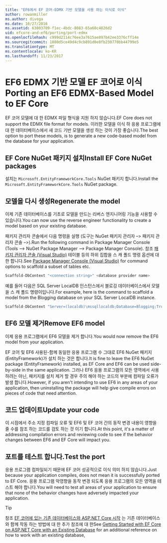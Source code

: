 ```yaml
---
title: "EF6에서 EF 코어-EDMX 기반 모델을 사용 하는 이식로 이식"
author: rowanmiller
ms.author: divega
ms.date: 10/27/2016
ms.assetid: 63003709-f1ec-4bdc-8083-65a60c4826d2
uid: efcore-and-ef6/porting/port-edmx
ms.openlocfilehash: c999d2114c76ee3a7615ae897b42ee3376cff14e
ms.sourcegitcommit: 1880d5ce49d4c9cb891d0e8fb230770bb44799e5
ms.translationtype: MT
ms.contentlocale: ko-KR
ms.lasthandoff: 11/23/2017
---
```

# <a name="porting-an-ef6-edmx-based-model-to-ef-core"></a><span data-ttu-id="fad30-102">EF6 EDMX 기반 모델 EF 코어로 이식</span><span class="sxs-lookup"><span data-stu-id="fad30-102">Porting an EF6 EDMX-Based Model to EF Core</span></span>

<span data-ttu-id="fad30-103">EF 코어 모델에 대 한 EDMX 파일 형식을 지원 하지 않습니다.</span><span class="sxs-lookup"><span data-stu-id="fad30-103">EF Core does not support the EDMX file format for models.</span></span> <span data-ttu-id="fad30-104">이러한 모델을 이식 하 응용 프로그램에 대 한 데이터베이스에서 새 코드 기반 모델을 생성 하는 것이 가장 좋습니다.</span><span class="sxs-lookup"><span data-stu-id="fad30-104">The best option to port these models, is to generate a new code-based model from the database for your application.</span></span>

## <a name="install-ef-core-nuget-packages"></a><span data-ttu-id="fad30-105">EF Core NuGet 패키지 설치</span><span class="sxs-lookup"><span data-stu-id="fad30-105">Install EF Core NuGet packages</span></span>

<span data-ttu-id="fad30-106">설치는 `Microsoft.EntityFrameworkCore.Tools` NuGet 패키지 합니다.</span><span class="sxs-lookup"><span data-stu-id="fad30-106">Install the `Microsoft.EntityFrameworkCore.Tools` NuGet package.</span></span>

## <a name="regenerate-the-model"></a><span data-ttu-id="fad30-107">모델을 다시 생성</span><span class="sxs-lookup"><span data-stu-id="fad30-107">Regenerate the model</span></span>

<span data-ttu-id="fad30-108">이제 기존 데이터베이스를 기초로 모델을 만드는 리버스 엔지니어링 기능을 사용할 수 있습니다.</span><span class="sxs-lookup"><span data-stu-id="fad30-108">You can now use the reverse engineer functionality to create a model based on your existing database.</span></span>

<span data-ttu-id="fad30-109">패키지 관리자 콘솔에서 다음 명령을 실행 (도구는 NuGet 패키지 관리자 –> 패키지 관리자 콘솔 –>).</span><span class="sxs-lookup"><span data-stu-id="fad30-109">Run the following command in Package Manager Console (Tools –> NuGet Package Manager –> Package Manager Console).</span></span> <span data-ttu-id="fad30-110">참조 [패키지 관리자 콘솔 (Visual Studio)](../../core/miscellaneous/cli/powershell.md) 테이블 등의 하위 집합을 스 캐 폴드 명령 옵션에 대 한 합니다.</span><span class="sxs-lookup"><span data-stu-id="fad30-110">See [Package Manager Console (Visual Studio)](../../core/miscellaneous/cli/powershell.md) for command options to scaffold a subset of tables etc.</span></span>

``` powershell
Scaffold-DbContext "<connection string>" <database provider name>
```

<span data-ttu-id="fad30-111">예를 들어 다음은 SQL Server LocalDB 인스턴스에서 블로깅 데이터베이스에서 모델을 스 캐 폴드 명령이입니다.</span><span class="sxs-lookup"><span data-stu-id="fad30-111">For example, here is the command to scaffold a model from the Blogging database on your SQL Server LocalDB instance.</span></span>

``` powershell
Scaffold-DbContext "Server=(localdb)\mssqllocaldb;Database=Blogging;Trusted_Connection=True;" Microsoft.EntityFrameworkCore.SqlServer
```

## <a name="remove-ef6-model"></a><span data-ttu-id="fad30-112">EF6 모델 제거</span><span class="sxs-lookup"><span data-stu-id="fad30-112">Remove EF6 model</span></span>

<span data-ttu-id="fad30-113">이제 응용 프로그램에서 EF6 모델을 제거 합니다.</span><span class="sxs-lookup"><span data-stu-id="fad30-113">You would now remove the EF6 model from your application.</span></span>

<span data-ttu-id="fad30-114">EF 코어 및 EF6 사용된-함께 동일한 응용 프로그램 수 그대로 EF6 NuGet 패키지 (EntityFramework)가 설치 하는 것은 합니다.</span><span class="sxs-lookup"><span data-stu-id="fad30-114">It is fine to leave the EF6 NuGet package (EntityFramework) installed, as EF Core and EF6 can be used side-by-side in the same application.</span></span> <span data-ttu-id="fad30-115">그러나 EF6 응용 프로그램의 모든 영역에서 사용 하려는 아닌, 패키지를 설치 제거 할 경우 주의 해야 하는 코드의 부분에 컴파일 오류가 발생 합니다.</span><span class="sxs-lookup"><span data-stu-id="fad30-115">However, if you aren't intending to use EF6 in any areas of your application, then uninstalling the package will help give compile errors on pieces of code that need attention.</span></span>

## <a name="update-your-code"></a><span data-ttu-id="fad30-116">코드 업데이트</span><span class="sxs-lookup"><span data-stu-id="fad30-116">Update your code</span></span>

<span data-ttu-id="fad30-117">이 시점에서 주소 지정 컴파일 오류 및 EF6 및 EF 코어 간의 동작 변경 내용이 영향을 줄 수를 참조 하는 코드를 검토 하는 것 이기 합니다.</span><span class="sxs-lookup"><span data-stu-id="fad30-117">At this point, it's a matter of addressing compilation errors and reviewing code to see if the behavior changes between EF6 and EF Core will impact you.</span></span>

## <a name="test-the-port"></a><span data-ttu-id="fad30-118">포트를 테스트 합니다.</span><span class="sxs-lookup"><span data-stu-id="fad30-118">Test the port</span></span>

<span data-ttu-id="fad30-119">응용 프로그램 컴파일되기 때문에 EF 코어 성공적으로 이식 의미 하지 않습니다.</span><span class="sxs-lookup"><span data-stu-id="fad30-119">Just because your application compiles, does not mean it is successfully ported to EF Core.</span></span> <span data-ttu-id="fad30-120">응용 프로그램 악영향을 동작 변경 되도록 응용 프로그램의 모든 영역을 테스트 해야 합니다.</span><span class="sxs-lookup"><span data-stu-id="fad30-120">You will need to test all areas of your application to ensure that none of the behavior changes have adversely impacted your application.</span></span>

> [!TIP]
> <span data-ttu-id="fad30-121">참조 [EF 코어에 있는 기존 데이터베이스와 ASP.NET Core 시작](xref:core/get-started/aspnetcore/existing-db) 는 기존 데이터베이스와 함께 작동 하는 방법에 대 한 추가 참조에 대 한</span><span class="sxs-lookup"><span data-stu-id="fad30-121">See [Getting Started with EF Core on ASP.NET Core with an Existing Database](xref:core/get-started/aspnetcore/existing-db) for an additional reference on how to work with an existing database,</span></span> 
